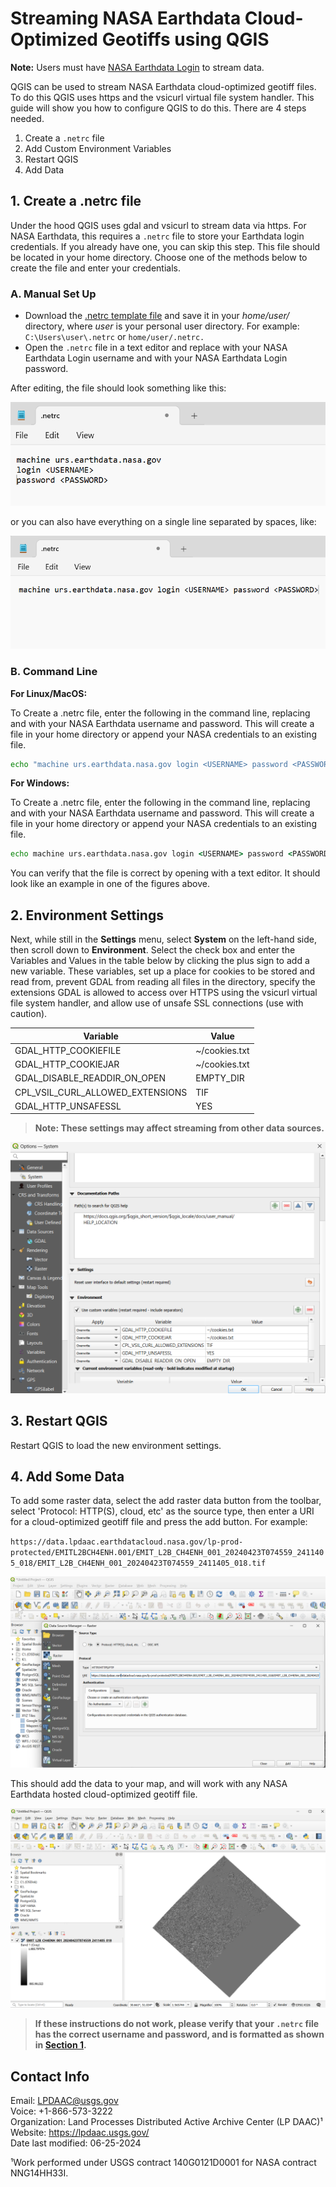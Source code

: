 # Streaming NASA Earthdata Cloud-Optimized Geotiffs using QGIS

**Note:** Users must have [NASA Earthdata Login](https://urs.earthdata.nasa.gov/home) to stream data.

QGIS can be used to stream NASA Earthdata cloud-optimized geotiff files. To do this QGIS uses https and the vsicurl virtual file system handler. This guide will show you how to configure QGIS to do this. There are 4 steps needed.

1. Create a `.netrc` file
2. Add Custom Environment Variables
3. Restart QGIS
4. Add Data

## 1. Create a .netrc file

Under the hood QGIS uses gdal and vsicurl to stream data via https. For NASA Earthdata, this requires a `.netrc` file to store your Earthdata login credentials. If you already have one, you can skip this step. This file should be located in your home directory. Choose one of the methods below to create the file and enter your credentials.

### A. Manual Set Up

- Download the [.netrc template file](https://github.com/nasa/LPDAAC-Data-Resources/tree/main/data/.netrc) and save it in your *home/user/* directory, where *user* is your personal user directory. For example: `C:\Users\user\.netrc` or `home/user/.netrc.`  
- Open the `.netrc` file in a text editor and replace <USERNAME> with your NASA Earthdata Login username and <PASSWORD> with your NASA Earthdata Login password.

After editing, the file should look something like this:

![Example .netrc 1](../img/example_netrc1.png)

or you can also have everything on a single line separated by spaces, like:

![example .netrc 2](../img/example_netrc2.png)

### B. Command Line  

**For Linux/MacOS:**

To Create a .netrc file, enter the following in the command line, replacing <USERNAME> and <PASSWORD> with your NASA Earthdata username and password. This will create a file in your home directory or append your NASA credentials to an existing file.

```bash
echo "machine urs.earthdata.nasa.gov login <USERNAME> password <PASSWORD>" >>~/.netrc
```

**For Windows:**

To Create a .netrc file, enter the following in the command line, replacing <USERNAME> and <PASSWORD> with your NASA Earthdata username and password. This will create a file in your home directory or append your NASA credentials to an existing file.

```cmd
echo machine urs.earthdata.nasa.gov login <USERNAME> password <PASSWORD> >> %userprofile%\.netrc
```

You can verify that the file is correct by opening with a text editor. It should look like an example in one of the figures above.

## 2. Environment Settings

Next, while still in the **Settings** menu, select **System** on the left-hand side, then scroll down to **Environment**. Select the check box and enter the Variables and Values in the table below by clicking the plus sign to add a new variable. These variables, set up a place for cookies to be stored and read from, prevent GDAL from reading all files in the directory, specify the extensions GDAL is allowed to access over HTTPS using the vsicurl virtual file system handler, and allow use of unsafe SSL connections (use with caution).

|Variable|Value|
| ----------- | ----------- |
|GDAL_HTTP_COOKIEFILE|~/cookies.txt|
|GDAL_HTTP_COOKIEJAR|~/cookies.txt|
|GDAL_DISABLE_READDIR_ON_OPEN|EMPTY_DIR|
|CPL_VSIL_CURL_ALLOWED_EXTENSIONS|TIF|
|GDAL_HTTP_UNSAFESSL|YES|

> **Note: These settings may affect streaming from other data sources.**

![Environment Settings](../img/environment_settings.png)

## 3. Restart QGIS

Restart QGIS to load the new environment settings.

## 4. Add Some Data

To add some raster data, select the add raster data button from the toolbar, select 'Protocol: HTTP(S), cloud, etc' as the source type, then enter a URI for a cloud-optimized geotiff file and press the add button. For example:

`https://data.lpdaac.earthdatacloud.nasa.gov/lp-prod-protected/EMITL2BCH4ENH.001/EMIT_L2B_CH4ENH_001_20240423T074559_2411405_018/EMIT_L2B_CH4ENH_001_20240423T074559_2411405_018.tif`

![Add raster data](../img/add_data.png)

This should add the data to your map, and will work with any NASA Earthdata hosted cloud-optimized geotiff file.

![Added Scene](../img/example_scene.png)

>**If these instructions do not work, please verify that your `.netrc` file has the correct username and password, and is formatted as shown in [Section 1](#1-create-a-netrc-file).**

## Contact Info  

Email: <LPDAAC@usgs.gov>  
Voice: +1-866-573-3222  
Organization: Land Processes Distributed Active Archive Center (LP DAAC)¹  
Website: <https://lpdaac.usgs.gov/>  
Date last modified: 06-25-2024  

¹Work performed under USGS contract 140G0121D0001 for NASA contract NNG14HH33I.  
